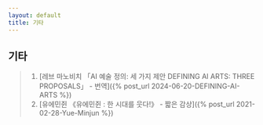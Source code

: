 ```yaml
---
layout: default
title: 기타
---
```


## 기타
> 01. [레브 마노비치 「AI 예술 정의: 세 가지 제안 DEFINING AI ARTS: THREE PROPOSALS」 - 번역]({% post_url 2024-06-20-DEFINING-AI-ARTS %})
> 00. [유에민쥔 《유에민쥔 : 한 시대를 웃다!》 - 짧은 감상]({% post_url 2021-02-28-Yue-Minjun %})

